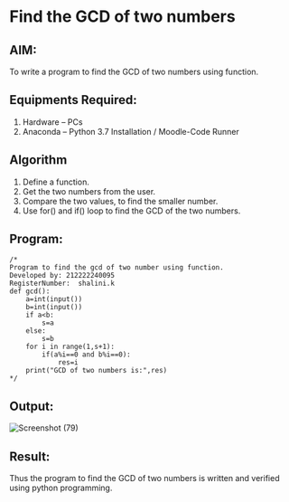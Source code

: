 # Find the GCD of two numbers

## AIM:
To write a program to find the GCD of two numbers using function.

## Equipments Required:
1. Hardware – PCs
2. Anaconda – Python 3.7 Installation / Moodle-Code Runner

## Algorithm
1. Define a function.
2. Get the two numbers from the user.
3. Compare the two values, to find the smaller number.
4. Use for() and if() loop to find the GCD of the two numbers.

## Program:
```
/*
Program to find the gcd of two number using function.
Developed by: 212222240095
RegisterNumber:  shalini.k
def gcd():
    a=int(input())
    b=int(input())
    if a<b:
        s=a
    else:
        s=b    
    for i in range(1,s+1):
        if(a%i==0 and b%i==0):
            res=i
    print("GCD of two numbers is:",res)
*/
```

## Output:
![Screenshot (79)](https://user-images.githubusercontent.com/118656529/235408187-6c387751-c1a0-4f43-9bc1-21ef82c538d4.png)


## Result:
Thus the program to find the GCD of two numbers is written and verified using python programming.
